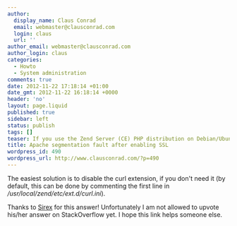 ```yaml
---
author:
  display_name: Claus Conrad
  email: webmaster@clausconrad.com
  login: claus
  url: ''
author_email: webmaster@clausconrad.com
author_login: claus
categories:
  - Howto
  - System administration
comments: true
date: 2012-11-22 17:18:14 +01:00
date_gmt: 2012-11-22 16:18:14 +0000
header: 'no'
layout: page.liquid
published: true
sidebar: left
status: publish
tags: []
teaser: If you use the Zend Server (CE) PHP distribution on Debian/Ubuntu, apparently there is a conflict between PHP's <em>curl</em> extension and Apache's <em>mod_ssl</em>, resulting in a segmentation fault (crash) upon starting Apache.
title: Apache segmentation fault after enabling SSL
wordpress_id: 490
wordpress_url: http://www.clausconrad.com/?p=490
---
```

The easiest solution is to disable the curl extension, if you don't need it (by default, this can be done by commenting the first line in _/usr/local/zend/etc/ext.d/curl.ini_).

Thanks to [Sirex](https://stackoverflow.com/questions/10831772/apache-2-segmentation-fault-when-zend-php-53-installed-with-curl) for this answer! Unfortunately I am not allowed to upvote his/her answer on StackOverflow yet. I hope this link helps someone else.
